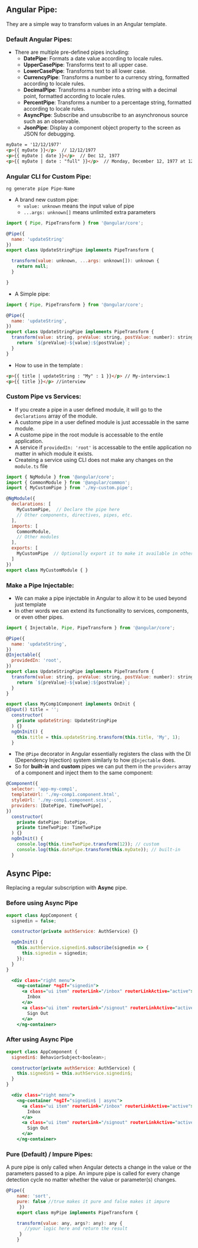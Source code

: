 ## Angular Pipe:
They are a simple way to transform values in an Angular template.
### Default Angular Pipes:
- There are multiple pre-defined pipes including:
  - **DatePipe**: Formats a date value according to locale rules.
  - **UpperCasePipe**: Transforms text to all upper case.
  - **LowerCasePipe**: Transforms text to all lower case.
  - **CurrencyPipe**: Transforms a number to a currency string, formatted according to locale rules.
  - **DecimalPipe**: Transforms a number into a string with a decimal point, formatted according to locale rules.
  - **PercentPipe**: Transforms a number to a percentage string, formatted according to locale rules.
  - **AsyncPipe**: Subscribe and unsubscribe to an asynchronous source such as an observable.
  - **JsonPipe**: Display a component object property to the screen as JSON for debugging. 
```html
myDate = '12/12/1977' 
<p>{{ myDate }}</p>  // 12/12/1977
<p>{{ myDate | date }}</p>  // Dec 12, 1977
<p>{{ myDate | date : "full" }}</p>  // Monday, December 12, 1977 at 12:00:00 AM GMT-06:00
```
### Angular CLI for Custom Pipe:
`ng generate pipe Pipe-Name`
- A brand new custom pipe:
  - `value: unknown` means the input value of pipe
  -  `...args: unknown[]` means unlimited extra parameters
```javascript
import { Pipe, PipeTransform } from '@angular/core';

@Pipe({
  name: 'updateString'
})
export class UpdateStringPipe implements PipeTransform {

  transform(value: unknown, ...args: unknown[]): unknown {
    return null;
  }

}
```
- A Simple pipe:
```javascript
import { Pipe, PipeTransform } from '@angular/core';

@Pipe({
  name: 'updateString',
})
export class UpdateStringPipe implements PipeTransform {
  transform(value: string, preValue: string, postValue: number): string {
    return `${preValue}-${value}:${postValue}`;
  }
}
```
- How to use in the template :
```html
<p>{{ title | updateString : "My" : 1 }}</p> // My-interview:1
<p>{{ title }}</p> //interview
```
### Custom Pipe vs Services:
- If you create a pipe in a user defined module, it will go to the `declarations` array of the module.
- A custome pipe in a user defined module is just accessable in the same module.
- A custome pipe in the root module is accessable to the entile application.
- A service if `providedIn: 'root'` is accessable to the entile application no matter in which module it exists.
- Createing a service using CLI does not make any changes on the `module.ts` file 
```javascript
import { NgModule } from '@angular/core';
import { CommonModule } from '@angular/common';
import { MyCustomPipe } from './my-custom.pipe';

@NgModule({
  declarations: [
    MyCustomPipe,  // Declare the pipe here
    // Other components, directives, pipes, etc.
  ],
  imports: [
    CommonModule,
    // Other modules
  ],
  exports: [
    MyCustomPipe  // Optionally export it to make it available in other modules
  ]
})
export class MyCustomModule { }

```
### Make a Pipe Injectable:
- We can make a pipe injectable in Angular to allow it to be used beyond just template
- In other words we can extend its functionality to services, components, or even other pipes.
```javascript
import { Injectable, Pipe, PipeTransform } from '@angular/core';

@Pipe({
  name: 'updateString',
})
@Injectable({
  providedIn: 'root',
})
export class UpdateStringPipe implements PipeTransform {
  transform(value: string, preValue: string, postValue: number): string {
    return `${preValue}-${value}:${postValue}`;
  }
}
```
```javascript
export class MyComp1Component implements OnInit {
@Input() title = '';
  constructor(
    private updateString: UpdateStringPipe
  ) {}
  ngOnInit() {
    this.title = this.updateString.transform(this.title, 'My', 1);
  }
```
- The `@Pipe` decorator in Angular essentially registers the class with the DI (Dependency Injection) system similarly to how `@Injectable` does.
- So for **built-in** and **custom** pipes we can put them in the `providers` array of a component and inject them to the same component:
```javascript
@Component({
  selector: 'app-my-comp1',
  templateUrl: './my-comp1.component.html',
  styleUrl: './my-comp1.component.scss',
  providers: [DatePipe, TimeTwoPipe],
})
  constructor(
    private datePipe: DatePipe,
    private timeTwoPipe: TimeTwoPipe
  ) {}
  ngOnInit() {
    console.log(this.timeTwoPipe.transform(12)); // custom
    console.log(this.datePipe.transform(this.myDate)); // built-in
  }
```
## Async Pipe:
Replacing a regular subscription with __Async__ pipe.
### Before using Async Pipe
  ```javascript
  export class AppComponent {
    signedin = false;
  
    constructor(private authService: AuthService) {}
  
    ngOnInit() {
      this.authService.signedin$.subscribe(signedin => {
        this.signedin = signedin;
      });
    }
  }
  ```
    
  ```htm
    <div class="right menu">
      <ng-container *ngIf="signedin">
        <a class="ui item" routerLink="/inbox" routerLinkActive="active">
          Inbox
        </a>
        <a class="ui item" routerLink="/signout" routerLinkActive="active">
          Sign Out
        </a>
      </ng-container>
   ```
### After using Async Pipe
  ```javascript
  export class AppComponent {
    signedin$: BehaviorSubject<boolean>;
  
    constructor(private authService: AuthService) {
      this.signedin$ = this.authService.signedin$;
    }
  }
  ```
  
  ```htm
    <div class="right menu">
      <ng-container *ngIf="signedin$ | async">
        <a class="ui item" routerLink="/inbox" routerLinkActive="active">
          Inbox
        </a>
        <a class="ui item" routerLink="/signout" routerLinkActive="active">
          Sign Out
        </a>
      </ng-container>
   ```
### Pure (Default) / Impure Pipes:
A pure pipe is only called when Angular detects a change in the value or the parameters passed to a pipe. An impure pipe is called for every change detection cycle no matter whether the value or parameter(s) changes.
  ```javascript
  @Pipe({
      name: 'sort',
      pure: false //true makes it pure and false makes it impure
       })
      export class myPipe implements PipeTransform {

      transform(value: any, args?: any): any {
         //your logic here and return the result
       }
      }
  ```
